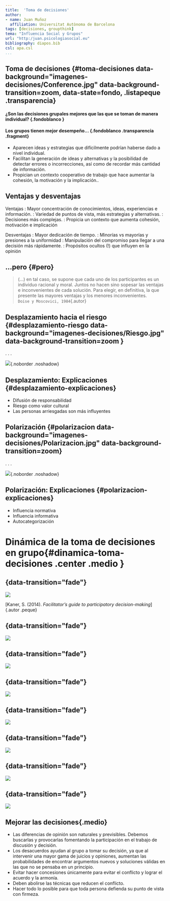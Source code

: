 ```yaml
---
title:  'Toma de decisiones'
author:
- name: Juan Muñoz
  affiliation: Universitat Autònoma de Barcelona
tags: [decisiones, groupthink]
tema: "Influencia Social y Grupos"
url: "http:/juan.psicologiasocial.eu"
bibliography: diapos.bib
csl: apa.csl
...
```


## Toma de decisiones  {#toma-decisiones data-background="imagenes-decisiones/Conference.jpg" data-background-transition=zoom, data-state=fondo,  .listapeque .transparencia}

#### ¿Son las decisiones grupales mejores que las que se toman de manera individual? {.fondoblanco }

#### Los grupos tienen mejor desempeño... {.fondoblanco .transparencia .fragment}

* Aparecen ideas y estrategias que difícilmente podrían haberse dado a nivel individual.
* Facilitan la generación de ideas y alternativas y la posibilidad de detectar errores o incorrecciones, así como de recordar más cantidad de información.
* Propician un contexto cooperativo de trabajo que hace aumentar la cohesión, la motivación y la implicación..

## Ventajas y desventajas

Ventajas
: Mayor concentración de conocimientos, ideas, experiencias e información.
: Variedad de puntos de vista, más estrategias y alternativas.
: Decisiones más complejas.
: Propicia un contexto que aumenta cohesión, motivación e implicación

Desventajas
: Mayor dedicación de tiempo.
: Minorías vs mayorías y presiones a la uniformidad
: Manipulación del compromiso para llegar a una decisión más rápidamente.
: Propósitos ocultos (!) que influyen en la opinión

## ...pero {#pero}
>(…) en tal caso, se supone que cada uno  de los participantes es un individuo  racional y moral. Juntos no hacen sino sopesar las ventajas e inconvenientes de cada solución. Para elegir, en definitiva, la que presente las mayores ventajas y los menores inconvenientes.\
`Doise y Moscovici, 1984`{.autor}

<!-- ## El efecto Ringelmann {#efecto-ringelman data-background="imagenes-decisiones/Ringelmann.jpg" data-background-transition=zoom}

. . .

![](imagenes-decisiones/RingelmannEffect.png) -->

## Desplazamiento hacia el riesgo {#desplazamiento-riesgo data-background="imagenes-decisiones/Riesgo.jpg" data-background-transition=zoom }

. . .

![](imagenes-decisiones/DesplazamientoRiesgo.png){.noborder .noshadow}

## Desplazamiento: Explicaciones {#desplazamiento-explicaciones}

* Difusión de responsabilidad
* Riesgo como valor cultural
* Las personas arriesgadas son más influyentes


## Polarización {#polarizacion data-background="imagenes-decisiones/Polarizacion.jpg" data-background-transition=zoom}

. . .

![](imagenes-decisiones/PolarizacionEsquema.png){.noborder .noshadow}

## Polarización: Explicaciones {#polarizacion-explicaciones}

* Influencia normativa
* Influencia informativa
* Autocategorización

<!--
## Proceso ¿ideal? de toma de decisiones

* Identificar la decisión a tomar
* Analizar el tema
* Establecer criterios
* Brainstorming de posibles soluciones
-->

# Dinámica de la toma de decisiones en grupo{#dinamica-toma-decisiones .center .medio }

## {data-transition="fade"}

![](imagenes-decisiones/Divergent-1.png)

[Kaner, S. (2014). *Facilitator’s guide to participatory decision-making*]{.autor .peque}

## {data-transition="fade"}

![](imagenes-decisiones/Divergent-2.png)


## {data-transition="fade"}

![](imagenes-decisiones/Divergent-3.png)

## {data-transition="fade"}

![](imagenes-decisiones/Divergent-4.png)

## {data-transition="fade"}

![](imagenes-decisiones/Divergent-5.png)

## {data-transition="fade"}

![](imagenes-decisiones/Divergent-6.png)

## {data-transition="fade"}

![](imagenes-decisiones/Divergent-7.png)

## {data-transition="fade"}

![](imagenes-decisiones/Divergent-8.png)

## Mejorar las decisiones{.medio}

* Las diferencias de opinión son naturales y previsibles. Debemos buscarlas y provocarlas fomentando la participación en el trabajo de discusión y decisión.
* Los desacuerdos ayudan al grupo a tomar su decisión, ya que al intervenir una mayor gama de juicios y opiniones, aumentan las probabilidades de encontrar argumentos nuevos y soluciones válidas en las que no se pensaba en un principio.
* Evitar hacer concesiones únicamente para evitar el conflicto y lograr el acuerdo y la armonía.
* Deben abolirse las técnicas que reducen el conflicto. <!--, como promedios, votos mayoritarios, reglas de procedimiento, tiempos impuestos, etc. -->
* Hacer todo lo posible para que toda persona defienda su punto de vista con firmeza.
<!-- * Cuando se llegue a un acuerdo con demasiada rapidez o facilidad, hay que estar alerta. -->
<!-- * No recurrir a estereotipos, prejuicios o soluciones prefabricadas al tomar una decisión y no utilizar argumentos de autoridad. -->

<!-- ## Proceso ¿ideal? de toma de decisiones {#proceso-ideal}

>* Identificar la decisión a tomar
* Analizar el tema
* Establecer criterios
* Brainstorming de posibles soluciones

* Evaluación de las opciones – selección
* Implementación
* Monitorización de resultados -->

<!-- #Malas decisiones: Pensamiento grupal { .center}

## Pensamiento grupal

>La tendencia de un grupo de toma de decisiones a buscar el consenso y evitar el examen crítico de las alternativas.

. . .

<div id="column1" style="float:left; margin:0; width:40%;">

![](imagenes-decisiones/BahiaCochinos-Life.jpg)

</div>

. . .

<div id="column1" style="float:left; margin:0; width:60%;">

![Challenger](imagenes-decisiones/Challenger.jpg)

</div>


## Proceso

![](imagenes-decisiones/Groupthink.jpg)


## La crisis de los misiles
<div id="column1" style="float:left; margin:0; width:60%;">

![](imagenes-decisiones/Crisis-misiles-1.jpg)

</div>

<div id="column1" style="float:left; margin:0; width:40%;">

![](imagenes-decisiones/Crisis-misiles-2.jpg)

</div>


##Evitar el pensamiento grupal {.listapeque}

* El líder debe ser imparcial y no asumir ninguna posición a priori.
* Animar a una evaluación crítica de las alternativas.
* Asignar a algún miembro el papel de “abogado del diablo”.
* Trabajar en subgrupos para poder examinar diferencias entre ellos.
* Evitar técnicas que reduzcan el conflicto.


##

* Invitar a expertos ajenos al grupo para que cuestionen y desafíen los puntos de vista del grupo.
* Buscar, atender y fomentar la aparición de diferencias de opinión y desacuerdos en el grupo.
* No recurrir a estereotipos, soluciones prefabricadas, no utilizar argumentos de autoridad.
* Permitir que cada miembro del grupo exponga sus puntos de vista. -->

<!-- ## Conclusiones

* Generalmente, las decisiones grupales suelen aportar mejores resultados que las tomadas de forma individual.
* Algunos aspectos de la dinámica grupal nos pueden llevar a tomar malas decisiones. Eso no significa que las decisiones individuales sean mejores, pero alerta de los riesgos que implica la toma de decisiones grupal.
* Hay que hacer todo lo posible para dar a cada individuo la posibilidad de defender su punto de vista con firmeza.
* Hay que evitar hacer concesiones únicamente para evitar el conflicto y lograr el acuerdo y la armonía.
* Cuando se llegue a un acuerdo con demasiada rapidez o facilidad, hay que estar alerta. Sólo debemos ceder ante posiciones que hayan sido objeto de una discusión y un examen críticos.
* No debemos recurrir a los estereotipos, a las soluciones prefabricadas y no debemos utilizar argumentos de autoridad.
* Debemos escuchar y observar las reacciones de los otros miembros del grupo, considerándolas atentamente antes de formular nuestra opinión de forma personal. -->
